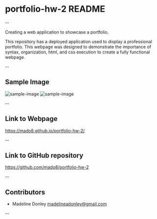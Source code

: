 # portfolio-hw-2 README

--

Creating a web application to showcase a portfolio.

This repository has a deployed application used to display a professional portfolio. This webpage was designed to demonstrate the importance of syntax, organization, html, and css execution to create a fully functional webpage.

--

## Sample Image

![sample-image](https://user-images.githubusercontent.com/88465484/132628193-73c0928e-2ba8-4f9e-8c93-aff766165432.png)
![sample-image](https://user-images.githubusercontent.com/88465484/132628271-f20271cb-de50-4f0a-b2d8-11bf2d231881.png)

--

## Link to Webpage

https://mado8.github.io/portfolio-hw-2/

--

## Link to GitHub repository

https://github.com/mado8/portfolio-hw-2

--

## Contributors

- Madeline Donley madelineadonley@gmail.com

--
